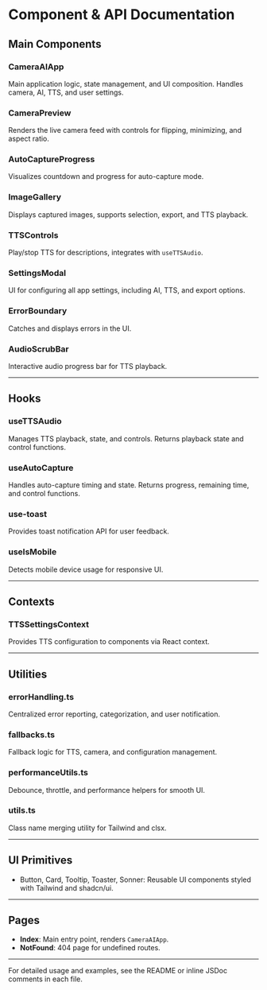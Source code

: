 # Component & API Documentation

## Main Components

### CameraAIApp
Main application logic, state management, and UI composition. Handles camera, AI, TTS, and user settings.

### CameraPreview
Renders the live camera feed with controls for flipping, minimizing, and aspect ratio.

### AutoCaptureProgress
Visualizes countdown and progress for auto-capture mode.

### ImageGallery
Displays captured images, supports selection, export, and TTS playback.

### TTSControls
Play/stop TTS for descriptions, integrates with `useTTSAudio`.

### SettingsModal
UI for configuring all app settings, including AI, TTS, and export options.

### ErrorBoundary
Catches and displays errors in the UI.

### AudioScrubBar
Interactive audio progress bar for TTS playback.

---

## Hooks

### useTTSAudio
Manages TTS playback, state, and controls. Returns playback state and control functions.

### useAutoCapture
Handles auto-capture timing and state. Returns progress, remaining time, and control functions.

### use-toast
Provides toast notification API for user feedback.

### useIsMobile
Detects mobile device usage for responsive UI.

---

## Contexts

### TTSSettingsContext
Provides TTS configuration to components via React context.

---

## Utilities

### errorHandling.ts
Centralized error reporting, categorization, and user notification.

### fallbacks.ts
Fallback logic for TTS, camera, and configuration management.

### performanceUtils.ts
Debounce, throttle, and performance helpers for smooth UI.

### utils.ts
Class name merging utility for Tailwind and clsx.

---

## UI Primitives

- Button, Card, Tooltip, Toaster, Sonner: Reusable UI components styled with Tailwind and shadcn/ui.

---

## Pages

- **Index**: Main entry point, renders `CameraAIApp`.
- **NotFound**: 404 page for undefined routes.

---

For detailed usage and examples, see the README or inline JSDoc comments in each file.